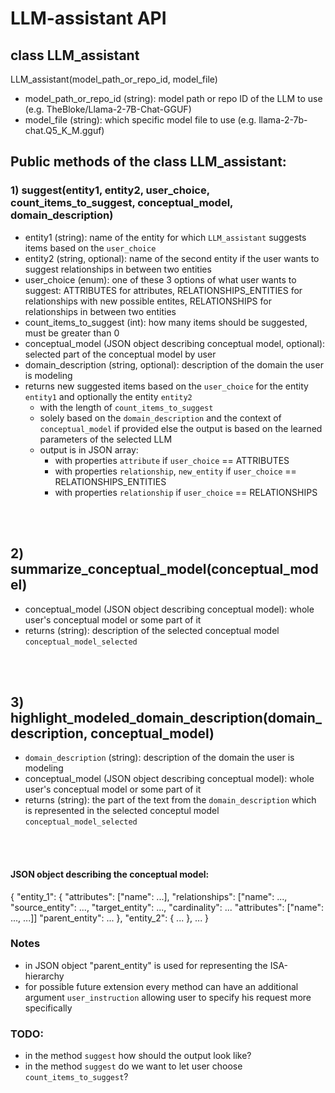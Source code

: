 # LLM-assistant API

## class LLM_assistant
LLM_assistant(model_path_or_repo_id, model_file)
- model_path_or_repo_id (string): model path or repo ID of the LLM to use (e.g. TheBloke/Llama-2-7B-Chat-GGUF)
- model_file (string): which specific model file to use (e.g. llama-2-7b-chat.Q5_K_M.gguf)

## Public methods of the class LLM_assistant:

### 1) suggest(entity1, entity2, user_choice, count_items_to_suggest, conceptual_model, domain_description)


- entity1 (string): name of the entity for which `LLM_assistant` suggests items based on the `user_choice`
- entity2 (string, optional): name of the second entity if the user wants to suggest relationships in between two entities
- user_choice (enum): one of these 3 options of what user wants to suggest: ATTRIBUTES for attributes, RELATIONSHIPS_ENTITIES for relationships with new possible entites, RELATIONSHIPS for relationships in between two entities
- count_items_to_suggest (int): how many items should be suggested, must be greater than 0
- conceptual_model (JSON object describing conceptual model, optional): selected part of the conceptual model by user
- domain_description (string, optional): description of the domain the user is modeling
- returns new suggested items based on the `user_choice` for the entity `entity1` and optionally the entity `entity2`
	- with the length of `count_items_to_suggest`
	- solely based on the `domain_description` and the context of `conceptual_model` if provided else the output is based on the learned parameters of the selected LLM
	- output is in JSON array:
	 	- with properties `attribute` if `user_choice` == ATTRIBUTES
		- with properties `relationship`, `new_entity` if `user_choice` == RELATIONSHIPS_ENTITIES
		- with properties `relationship` if `user_choice` == RELATIONSHIPS

<br />
<br />

## 2) summarize_conceptual_model(conceptual_model)

- conceptual_model (JSON object describing conceptual model): whole user's conceptual model or some part of it
- returns (string): description of the selected conceptual model `conceptual_model_selected`

  
<br />
<br />

## 3) highlight_modeled_domain_description(domain_description, conceptual_model)

- `domain_description` (string): description of the domain the user is modeling
- conceptual_model (JSON object describing conceptual model): whole user's conceptual model or some part of it
- returns (string): the part of the text from the `domain_description` which is represented in the selected conceptul model `conceptual_model_selected`

<br />
<br />

#### JSON object describing the conceptual model:

{
	"entity_1":
	{
		"attributes": ["name": ...],
	  	"relationships": ["name": ..., "source_entity": ..., "target_entity": ..., "cardinality": ... "attributes": ["name": ..., ...]]
		"parent_entity": ...
	},
	"entity_2":
	{
		...
	},
	...
}

### Notes
- in JSON object "parent_entity" is used for representing the ISA-hierarchy
- for possible future extension every method can have an additional argument `user_instruction` allowing user to specify his request more specifically

### TODO:
- in the method `suggest` how should the output look like?
- in the method `suggest` do we want to let user choose `count_items_to_suggest`?